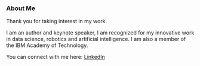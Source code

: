 ### About Me

Thank you for taking interest in my work.

I am an author and keynote speaker, I am recognized for my innovative work in data science, robotics and artificial intelligence. I am also a member of the IBM Academy of Technology.

You can connect with me here: [LinkedIn](https://www.linkedin.com/in/ivanportilla/)
